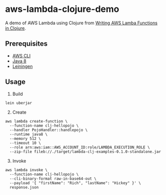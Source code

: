 
# aws-lambda-clojure-demo

A demo of AWS Lambda using Clojure from [Writing AWS Lamba Functions in Clojure](https://aws.amazon.com/blogs/compute/clojure/).

## Prerequisites

- [AWS CLI](https://aws.amazon.com/cli/)
- [Java 8](https://openjdk.java.net/install/)
- [Leiningen](https://leiningen.org)

## Usage

1. Build
```
lein uberjar
```

2. Create
```
aws lambda create-function \
  --function-name clj-hellopojo \
  --handler PojoHandler::handlepojo \
  --runtime java8 \
  --memory 512 \
  --timeout 10 \
  --role arn:aws:iam::AWS_ACCOUNT_ID:role/LAMBDA_EXECUTION_ROLE \
  --zip-file fileb://./target/lambda-clj-examples-0.1.0-standalone.jar
```

3. Invoke
```
aws lambda invoke \
  --function-name clj-hellopojo \
  --cli-binary-format raw-in-base64-out \
  --payload '{ "firstName": "Rich", "lastName": "Hickey" }' \
  response.json
```
